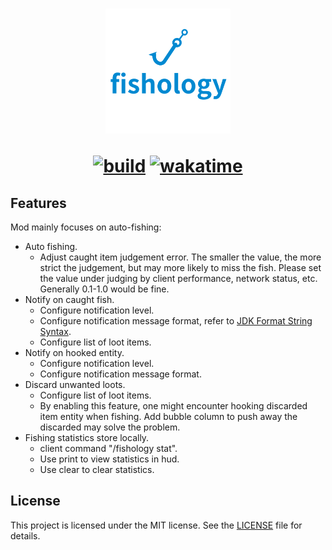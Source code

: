 <h1 style="text-align:center">
<img alt= "fishology logo" src="./interact/src/main/resources/assets/fishology-interact/icon.png" width=200 height=200 />

[![build](https://github.com/c0nstexpr/fishology/actions/workflows/build.yml/badge.svg)](https://github.com/c0nstexpr/fishology/actions/workflows/build-and-test.yml)
[![wakatime](https://wakatime.com/badge/github/c0nstexpr/fishology.svg)](https://wakatime.com/badge/github/c0nstexpr/fishology)
</h1>

## Features
Mod mainly focuses on auto-fishing:

- Auto fishing.
  - Adjust caught item judgement error. The smaller the value, the
    more strict the judgement, but may more likely to miss the fish. Please set the value under 
    judging by client performance, network status, etc. Generally 0.1-1.0 would be fine.
- Notify on caught fish.
  - Configure notification level.
  - Configure notification message format, refer to
    [JDK Format String Syntax](https://docs.oracle.com/en/java/javase/17/docs/api/java.base/java/util/Formatter.html#syntax).
  - Configure list of loot items.
- Notify on hooked entity.
  - Configure notification level.
  - Configure notification message format.
- Discard unwanted loots.
  - Configure list of loot items.
  - By enabling this feature, one might encounter hooking discarded item entity when fishing. Add
    bubble column to push away the discarded may solve the problem.
- Fishing statistics store locally.
  - client command "/fishology stat".
  - Use print to view statistics in hud.
  - Use clear to clear statistics.

## License

This project is licensed under the MIT license. See the [LICENSE](LICENSE) file for details.
